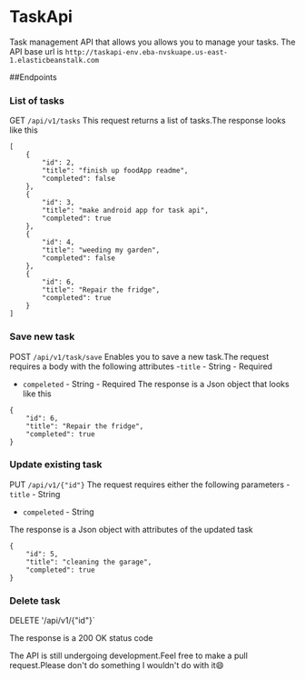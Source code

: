 # TaskApi
Task management API that allows you allows you to manage your tasks.
The API base url is `http://taskapi-env.eba-nvskuape.us-east-1.elasticbeanstalk.com`

##Endpoints
### List of tasks ###
GET `/api/v1/tasks`
This request returns a list of tasks.The response looks like this
```
[
    {
        "id": 2,
        "title": "finish up foodApp readme",
        "completed": false
    },
    {
        "id": 3,
        "title": "make android app for task api",
        "completed": true
    },
    {
        "id": 4,
        "title": "weeding my garden",
        "completed": false
    },
    {
        "id": 6,
        "title": "Repair the fridge",
        "completed": true
    }
]
```
### Save new task ###
POST `/api/v1/task/save`
Enables you to save a new task.The request requires a body with the following attributes
 -`title` - String - Required
 - `compeleted` - String - Required
The response is a Json object that looks like this
```
{
    "id": 6,
    "title": "Repair the fridge",
    "completed": true
}
```
### Update existing task ###
PUT `/api/v1/{"id"}`
The request requires either the following parameters
 -`title` - String 
 - `compeleted` - String

The response is a Json object with attributes of the updated task
```
{
    "id": 5,
    "title": "cleaning the garage",
    "completed": true
}
```

### Delete task ###
DELETE '/api/v1/{"id"}`

The response is a 200 OK status code

The API is still undergoing development.Feel free to make a pull request.Please don't do something I wouldn't do with it😄





